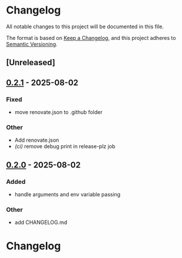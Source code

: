 # Changelog

All notable changes to this project will be documented in this file.

The format is based on [Keep a Changelog](https://keepachangelog.com/en/1.0.0/),
and this project adheres to [Semantic Versioning](https://semver.org/spec/v2.0.0.html).

## [Unreleased]

## [0.2.1](https://github.com/mathyslv/memfd-runner/compare/v0.2.0...v0.2.1) - 2025-08-02

### Fixed

- move renovate.json to .github folder

### Other

- Add renovate.json
- *(ci)* remove debug print in release-plz job

## [0.2.0](https://github.com/mathyslv/memfd-runner/compare/v0.1.1...v0.2.0) - 2025-08-02

### Added

- handle arguments and env variable passing

### Other

- add CHANGELOG.md
# Changelog
